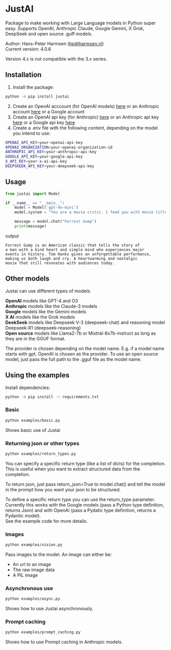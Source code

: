 # JustAI

Package to make working with Large Language models in Python super easy.
Supports OpenAI, Anthropic Claude, Google Gemini, X Grok, DeepSeek and open source .guff models.

Author: Hans-Peter Harmsen (hp@harmsen.nl) \
Current version: 4.0.6

Version 4.x is not compatible with the 3.x series.

## Installation
1. Install the package:
~~~~bash
python -m pip install justai
~~~~
2. Create an OpenAI acccount (for OpenAI models) [here](https://platform.openai.com/) or an Anthropic account [here](https://console.anthropic.com/) or a Google account
3. Create an OpenAI api key (for Anthropic) [here](https://platform.openai.com/account/api-keys) or an Anthropic api key [here](https://console.anthropic.com/settings/keys) or a Google api key [here](https://aistudio.google.com/app/apikey)
4. Create a .env file with the following content, depending on the model you intend to use:
```bash
OPENAI_API_KEY=your-openai-api-key
OPENAI_ORGANIZATION=your-openai-organization-id
ANTHROPIC_API_KEY=your-anthropic-api-key
GOOGLE_API_KEY=your-google-api-key
X_API_KEY=your-x-ai-api-key
DEEPSKEEK_API_KEY=your-deepseek-api-key
```
## Usage

```Python
from justai import Model

if __name__ == "__main__":
    model = Model('gpt-4o-mini')
    model.system = "You are a movie critic. I feed you with movie titles and you give me a review in 50 words."

    message = model.chat("Forrest Gump")
    print(message)
```
output
```
Forrest Gump is an American classic that tells the story of
a man with a kind heart and simple mind who experiences major
events in history. Tom Hanks gives an unforgettable performance, 
making us both laugh and cry. A heartwarming and nostalgic 
movie that still resonates with audiences today.
```
## Other models
Justai can use different types of models:

**OpenAI** models like GPT-4 and O3\
**Anthropic** models like the Claude-3 models\
**Google** models like the Gemini models\
**X AI** models like the Grok models\
**DeekSeek** models like Deepseek V-3 (deepseek-chat) and reasoning model Deepseek-R1 (deepseek-reasoning)\
**Open source** models like Llama2-7b or Mixtral-8x7b-instruct as long as they are in the GGUF format.

The provider is chosen depending on the model name. E.g. if a model name starts with gpt, OpenAI is chosen as the provider.
To use an open source model, just pass the full path to the .gguf file as the model name.


## Using the examples
Install dependencies:
```bash
python -m pip install -r requirements.txt
```


### Basic
```bash
python examples/basic.py
```
Shows basic use of Justai

### Returning json or other types
```bash
python examples/return_types.py
```
You can specify a specific return type (like a list of dicts) for the completion. 
This is useful when you want to extract structured data from the completion.

To return json, just pass return_json=True to model.chat() and tell the model in the 
prompt how you want your json to be structured.

To define a specific return type you can use the return_type parameter.
Currently this works with the Google models (pass a Python type definition, returns Json)
and with OpenAI (pass a Pydatic type definition, returns a Pydantic model).\
See the example code for more details.

### Images
```bash
python examples/vision.py
```
Pass images to the model. An image can either be:
* An url to an image
* The raw image data
* A PIL image

### Asynchronous use
```bash
python examples/async.py
```
Shows how to use Justai asynchronously.

### Prompt caching
```bash
python examples/prompt_caching.py
```
Shows how to use Prompt caching in Anthropic models.
